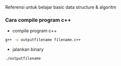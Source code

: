 Referensi untuk belajar basic data structure & algoritm

### Cara compile program c++

- compile program c++

```bash
g++ -o outputfilename filename.c++
``` 

- jalankan binary

```bash
./outputfilename
```
